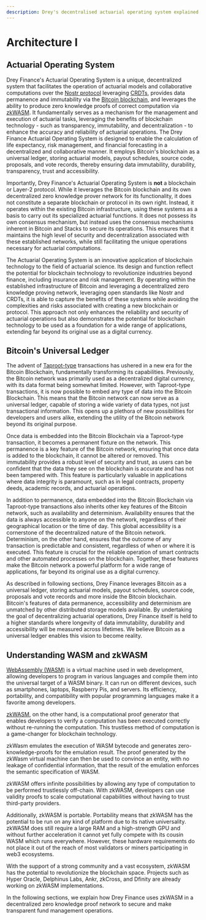 ```yaml
---
description: Drey's decentralised actuarial operating system explained.
---
```


# Architecture I

## Actuarial Operating System

Drey Finance's Actuarial Operating System is a unique, decentralized system that facilitates the operation of actuarial models and collaborative computations over the [Nostr protocol](https://nostr.com/) leveraging [CRDTs](https://crdt.tech/), provides data permanence and immutability via the [Bitcoin blockchain](https://bitcoin.org/en/), and leverages the ability to produce zero knowledge proofs of correct computation via [zkWASM](https://github.com/DelphinusLab/zkWasm). It fundamentally serves as a mechanism for the management and execution of actuarial tasks, leveraging the benefits of blockchain technology - such as transparency, immutability, and decentralization - to enhance the accuracy and reliability of actuarial operations. The Drey Finance Actuarial Operating System is designed to enable the calculation of life expectancy, risk management, and financial forecasting in a decentralized and collaborative manner. It employs Bitcoin's blockchain as a universal ledger, storing actuarial models, payout schedules, source code, proposals, and vote records, thereby ensuring data immutability, durability, transparency, trust and accessibility​​.

Importantly, Drey Finance's Actuarial Operating System is **not** a blockchain or Layer-2 protocol. While it leverages the Bitcoin blockchain and its own decentralized zero knowledge prover network for its functionality, it does not constitute a separate blockchain or protocol in its own right. Instead, it operates within the existing Bitcoin infrastructure, using these systems as a basis to carry out its specialized actuarial functions. It does not possess its own consensus mechanism, but instead uses the consensus mechanisms inherent in Bitcoin and Stacks to secure its operations. This ensures that it maintains the high level of security and decentralization associated with these established networks, while still facilitating the unique operations necessary for actuarial computations.

The Actuarial Operating System is an innovative application of blockchain technology to the field of actuarial science. Its design and function reflect the potential for blockchain technology to revolutionize industries beyond finance, including insurance and risk management. By operating within the established infrastructure of Bitcoin and leveraging a decentralized zero knowledge proving network, leveraging open standards like Nostr and CRDTs, it is able to capture the benefits of these systems while avoiding the complexities and risks associated with creating a new blockchain or protocol. This approach not only enhances the reliability and security of actuarial operations but also demonstrates the potential for blockchain technology to be used as a foundation for a wide range of applications, extending far beyond its original use as a digital currency.

## Bitcoin's Universal Ledger

The advent of [Taproot-type](https://trustmachines.co/learn/bitcoin-taproot-upgrade-basic-breakdown/) transactions has ushered in a new era for the Bitcoin Blockchain, fundamentally transforming its capabilities. Previously, the Bitcoin network was primarily used as a decentralized digital currency, with its data format being somewhat limited. However, with Taproot-type transactions, it is now possible to embed any type of data into the Bitcoin Blockchain. This means that the Bitcoin network can now serve as a universal ledger, capable of storing a wide variety of data types, not just transactional information. This opens up a plethora of new possibilities for developers and users alike, extending the utility of the Bitcoin network beyond its original purpose.

Once data is embedded into the Bitcoin Blockchain via a Taproot-type transaction, it becomes a permanent fixture on the network. This permanence is a key feature of the Bitcoin network, ensuring that once data is added to the blockchain, it cannot be altered or removed. This immutability provides a robust level of security and trust, as users can be confident that the data they see on the blockchain is accurate and has not been tampered with. This feature is particularly valuable in applications where data integrity is paramount, such as in legal contracts, property deeds, academic records, and actuarial operations.

In addition to permanence, data embedded into the Bitcoin Blockchain via Taproot-type transactions also inherits other key features of the Bitcoin network, such as availability and determinism. Availability ensures that the data is always accessible to anyone on the network, regardless of their geographical location or the time of day. This global accessibility is a cornerstone of the decentralized nature of the Bitcoin network. Determinism, on the other hand, ensures that the outcome of any transaction is predictable and consistent, regardless of when or where it is executed. This feature is crucial for the reliable operation of smart contracts and other automated processes on the blockchain. Together, these features make the Bitcoin network a powerful platform for a wide range of applications, far beyond its original use as a digital currency.

As described in following sections, Drey Finance leverages Bitcoin as a universal ledger, storing actuarial models, payout schedules, source code, proposals and vote records and more inside the Bitcoin blockchain. Bitcoin's features of data permanence, accessibility and determinism are unmatched by other distributed storage models available. By undertaking the goal of decentralizing actuarial operations, Drey Finance itself is held to a higher standards where longevity of data immutability, durability and accessibility will be measured across lifetimes. We believe Bitcoin as a universal ledger enables this vision to become reality.

## Understanding WASM and zkWASM

[WebAssembly (WASM)](https://webassembly.org/) is a virtual machine used in web development, allowing developers to program in various languages and compile them into the universal target of a WASM binary. It can run on different devices, such as smartphones, laptops, Raspberry Pis, and servers. Its efficiency, portability, and compatibility with popular programming languages make it a favorite among developers.

[zkWASM](https://github.com/DelphinusLab/zkWasm), on the other hand, is a computational proof generator that enables developers to verify a computation has been executed correctly without re-running the computation. This trustless method of computation is a game-changer for blockchain technology.

zkWasm emulates the execution of WASM bytecode and generates zero-knowledge-proofs for the emulation result. The proof generated by the zkWasm virtual machine can then be used to convince an entity, with no leakage of confidential information, that the result of the emulation enforces the semantic specification of WASM.

zkWASM offers infinite possibilities by allowing any type of computation to be performed trustlessly off-chain. With zkWASM, developers can use validity proofs to scale computational capabilities without having to trust third-party providers.

Additionally, zkWASM is portable. Portability means that zkWASM has the potential to be run on any kind of platform due to its native universality. zkWASM does still require a large RAM and a high-strength GPU and without further acceleration it cannot yet fully compete with its cousin WASM which runs everywhere. However, these hardware requirements do not place it out of the reach of most validators or miners participating in web3 ecosystems.

With the support of a strong community and a vast ecosystem, zkWASM has the potential to revolutionize the blockchain space. Projects such as Hyper Oracle, Delphinus Labs, Ankr, zkCross, and Dfinity are already working on zkWASM implementations.

In the following sections, we explain how Drey Finance uses zkWASM in a decentralized zero knowledge proof network to secure and make transparent fund management operations.



